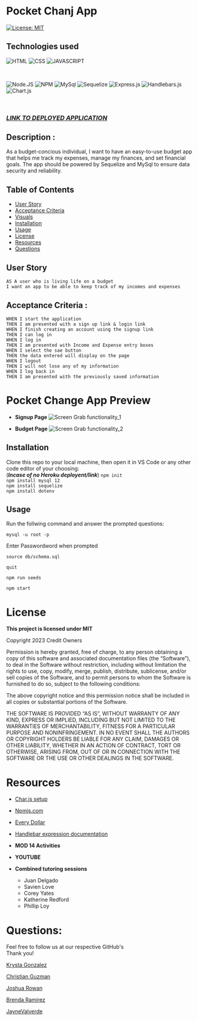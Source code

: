 # Pocket Chanj App

[![License: MIT](https://img.shields.io/badge/License-MIT-yellow.svg)](https://opensource.org/licenses/MIT)

## Technologies used

![HTML](https://img.shields.io/badge/HTML5-E34F26?style=for-the-badge&logo=html5&logoColor=white)
![CSS](	https://img.shields.io/badge/CSS3-1572B6?style=for-the-badge&logo=css3&logoColor=white)
![JAVASCRIPT](https://img.shields.io/badge/JavaScript-323330?style=for-the-badge&logo=javascript&logoColor=F7DF1E)

<br>

![Node.JS](https://img.shields.io/badge/Node%20js-339933?style=for-the-badge&logo=nodedotjs&logoColor=white)
![NPM](https://img.shields.io/badge/npm-CB3837?style=for-the-badge&logo=npm&logoColor=white)
![MySql](https://img.shields.io/badge/MySQL-005C84?style=for-the-badge&logo=mysql&logoColor=white)
![Sequelize](https://img.shields.io/badge/Sequelize-52B0E7?style=for-the-badge&logo=Sequelize&logoColor=white)
![Express.js](https://img.shields.io/badge/Express%20js-000000?style=for-the-badge&logo=express&logoColor=white)
![Handlebars.js](https://img.shields.io/badge/Handlebars%20js-f0772b?style=for-the-badge&logo=handlebarsdotjs&logoColor=black)
![Chart.js](https://img.shields.io/badge/Chart%20js-FF6384?style=for-the-badge&logo=chartdotjs&logoColor=white)

<br>


### **_[LINK TO DEPLOYED APPLICATION](https://powerful-fjord-96372-1e2a1c430418.herokuapp.com/)_**

## Description :

As a budget-concious individual, I want to have an easy-to-use budget app that helps me track my expenses, manage my finances, and set financial goals. The app should be powered by Sequelize and MySql to ensure data security and reliability. 


## Table of Contents
* [User Story](#user-story)
* [Acceptance Criteria](#acceptance-criteria)
* [Visuals](#visuals)
* [Installation](#installation)
* [Usage](#usage)
* [License](#license)
* [Resources](#resources)
* [Questions](#questions)

## User Story 
```
AS A user who is living life on a budget
I want an app to be able to keep track of my incomes and expenses
```

## Acceptance Criteria : 
```
WHEN I start the application 
THEN I am presented with a sign up link & login link 
WHEN I finish creating an account using the signup link
THEN I can log in 
WHEN I log in 
THEN I am presented with Income and Expense entry boxes
WHEN I select the sae button 
THEN the data entered will display on the page 
WHEN I logout 
THEN I will not lose any of my information 
WHEN I log back in 
THEN I am presented with the previously saved information 
```

# Pocket Change App Preview 
* **Signup Page** 
![Screen Grab functionality_1](/pocket-chanj/images/homepage.png) <br>

* **Budget Page** 
![Screen Grab functionality_2](/pocket-chanj/images/chartspage.png) <br>

## Installation
Clone this repo to your local machine, then open it in VS Code or any other code editor of your choosing: <br> (***Incase of no Heroku deployent/link***)
`npm init` <br>
`npm install mysql 12` <br>
`npm install sequelize` <br>
`npm install dotenv` <br>

## Usage
Run the follwing command and answer the prompted questions: <br>

`mysql -u root -p` <br>

Enter Passwordword when prompted <br>

`source db/schema.sql` <br> 

`quit` <br>

`npm run seeds` <br>

`npm start` <br>

# License
**This project is licensed under MIT**

Copyright 2023 Credit Owners

Permission is hereby granted, free of charge, to any person obtaining a copy of this software and associated documentation files (the “Software”), to deal in the Software without restriction, including without limitation the rights to use, copy, modify, merge, publish, distribute, sublicense, and/or sell copies of the Software, and to permit persons to whom the Software is furnished to do so, subject to the following conditions:

The above copyright notice and this permission notice shall be included in all copies or substantial portions of the Software.

THE SOFTWARE IS PROVIDED “AS IS”, WITHOUT WARRANTY OF ANY KIND, EXPRESS OR IMPLIED, INCLUDING BUT NOT LIMITED TO THE WARRANTIES OF MERCHANTABILITY, FITNESS FOR A PARTICULAR PURPOSE AND NONINFRINGEMENT. IN NO EVENT SHALL THE AUTHORS OR COPYRIGHT HOLDERS BE LIABLE FOR ANY CLAIM, DAMAGES OR OTHER LIABILITY, WHETHER IN AN ACTION OF CONTRACT, TORT OR OTHERWISE, ARISING FROM, OUT OF OR IN CONNECTION WITH THE SOFTWARE OR THE USE OR OTHER DEALINGS IN THE SOFTWARE.

# Resources
* [Char.js setup](https://www.chartjs.org/docs/latest/getting-started/)<br>

* [Npmjs.com](https://www.npmjs.com/)<br>

* [Every Dollar](https://www.ramseysolutions.com/ramseyplus/everydollar)<br>

* [Handlebar expression documentation](https://handlebarsjs.com/guide/expressions.html#basic-usage)<br>

* **MOD 14 Activities** <br>

* **YOUTUBE**

* **Combined tutoring sessions** <br>
    * Juan Delgado
    * Savien Love
    * Corey Yates
    * Katherine Redford
    * Phillip Loy


# Questions: 
Feel free to follow us at our respective GitHub's <br>
Thank you! <br>

[Krysta Gonzalez](https://github.com/Chongi23) <br>

[Christian Guzman](https://github.com/Vortexwarrior) <br>

[Joshua Rowan](https://github.com/joshua-rowan) <br>

[Brenda Ramirez](https://github.com/bramirez09) <br>

[JayneValverde](https://github.com/JayneValverde) <br>